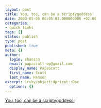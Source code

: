 ```yaml
---
layout: post
title: You, too, can be a scriptygoddess!
date: 2003-05-06 06:05:03.000000000 +02:00
categories:
- quick links
tags: []
status: publish
type: post
published: true
meta: {}
author:
  login: shanson
  email: papascott-wp@gmail.com
  display_name: PapaScott
  first_name: Scott
  last_name: Hanson
excerpt: !ruby/object:Hpricot::Doc
  options: {}
---
```

<p><a title="Where mere mortals fear to tread!" href="http://www.scriptygoddess.com/archives/003807.php">You, too, can be a scriptygoddess!</a></p>
